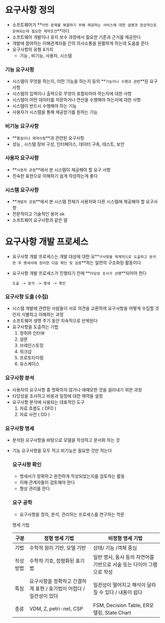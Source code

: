 # 요구사항 정의

- 소프트웨어가 **`어떤 문제를 해결하기 위해 제공하는 서비스에 대한 설명과 정상적으로 운여되는데 필요한 제약조건`**이다
- 소프트웨어 개발이나 유지 보수 과정에서 필요한 기준과 근거를 제공한다
- 개발에 참여하는 이해관계자들 간의 의사소통을 원활하게 하는데 도움을 준다
- 요구사항의 유형 4가지
  -  기능 , 비기능, 사용자, 시스템



### 기능 요구사항

- 시스템이 무엇을 하는지, 어떤 기능을 하는지 등의 **`기능이나 수행과 관련`**된 요구사항
- 시스템의 입력이나 출력으로 무엇이 포함되어야 하는지에 대한 사항
- 시스템이 어떤 데이터를 저장하거나 연산을 수행해야 하는지에 대한 사항
- 시스템이 반드시 수행해야 하는 기능
- 사용자가 시스템을 통해 제공받기를 원하는 기능



### 비기능 요구사항

- **`품질이나 제약사항`**과 관련된 요구사항
- 성능 , 시스템 장비 구성, 인터페이스, 데이터 구축, 테스트, 보안



### 사용자 요구사항

- **`사용자 관점`**에서 본 시스템이 제공해야 할 요구 사항
- 친숙한 표현으로 이해하기 쉽게 작성하는게 좋다



### 시스템 요구사항

- **`개발자 관점`**에서 본 시스템 전체가 사용자와 다른 시스템에 제공해야 할 요구사항
- 전문적이고 기술적인 용어 ok
- 소프트웨어 요구사항과 같은 말





# 요구사항 개발 프로세스

- 요구사항 개발 프로세스는 개발 대상에 대한 요**`구사항을 체계적으로 도출하고 분석 한 후 명세서에 정리한 다음 확인 및 검증`**하는 일련의 구조화된 활동이다

- 요구사항 개발 프로세스가 진행되기 전에 **`타당성 조사가 선행`**되어야 한다

  ```
  도출 -> 분석 -> 명세 -> 확인
  ```



### 요구사항 도출 (수집)

- 시스템 개발에 관련된 사람들이 서로 의견을 교환하여 요구사항을 어떻게 수집할 것인지 식별하고 이해하는 과정
- 소프트웨어 생명 주기 동안 지속적으로 반복된다
- 요구사항을 도출하는 기법
  1.  청취와 인터뷰
  2. 설문
  3. 브레인스토밍
  4. 워크샵
  5. 프로토타이핑
  6. 유스케이스



### 요구사항 분석

- 사용자의 요구사항 중 명확하지 않거나 애매모한 것을 걸러내기 위한 과정
- 타당성을 조사하고 비용과 일정에 대한 제약을 설정
- 요구사항 분석에 사용되는 대표적인 도구
  1. 자료 흐름도 ( DFD )
  2. 자료 사전 ( DD )



### 요구사항 명세

- 분석된 요구사항을 바탕으로 모델을 작성하고 문서화 하는 것

- 기능 요구사항을 모두 적고 비기능은 필요한 것만 적는다

  

  ### 요구사항 확인

  - 명세서가 정확하고 완전하게 작성되었는지를 검토하는 활동
  - 이해 관계자들이 검토해야 한다
  - 형상 관리를 한다 

  

  

  ### 요구 공학

  - 요구사항을 정의, 분석, 관리하는 프로세스를 연구하는 학문

  명세 기법

  | 구분      | 정형 명세 기법                                               | 비정형 명세 기법                                             |
  | --------- | ------------------------------------------------------------ | ------------------------------------------------------------ |
  | 기법      | 수학적 원리 기반, 모델 기반                                  | 상태/ 기능 /객체 중심                                        |
  | 작성 방법 | 수학적 기호, 정형화된 표기법                                 | 일반 명사, 동사 등의 자연어를 기반으로 서술 또는 다이어 그램으로 작성 |
  | 특징      | 요구사항을 정확하고 간결하게 표현 / 표기법이 어렵다 / 일관성이 있다 | 일관성이 떨어지고 해석이 달라질 수 있다 / 내용이 쉽다        |
  | 종류      | VDM, Z, petri-net, CSP                                       | FSM, Decision Table, ER모델링, State Chart                   |

  

